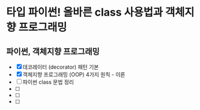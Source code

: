 # 타입 파이썬! 올바른 class 사용법과 객체지향 프로그래밍

## 파이썬, 객체지향 프로그래밍

- [x] 데코레이터 (decorator) 패턴 기본
- [x] 객체지향 프로그래밍 (OOP) 4가지 원칙 - 이론
- [ ] 파이썬 class 문법 정리
- [ ]
- [ ]
- [ ]
